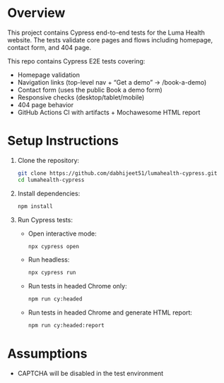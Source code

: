 # Overview

This project contains Cypress end-to-end tests for the Luma Health website.
The tests validate core pages and flows including homepage, contact form, and 404 page.

This repo contains Cypress E2E tests covering:

- Homepage validation
- Navigation links (top-level nav + “Get a demo” → /book-a-demo)
- Contact form (uses the public Book a demo form)
- Responsive checks (desktop/tablet/mobile)
- 404 page behavior
- GitHub Actions CI with artifacts + Mochawesome HTML report

# Setup Instructions

1. Clone the repository:

   ```bash
   git clone https://github.com/dabhijeet51/lumahealth-cypress.git
   cd lumahealth-cypress
   ```

2. Install dependencies:

   ```bash
   npm install
   ```

3. Run Cypress tests:

   - Open interactive mode:

     ```bash
     npx cypress open
     ```

   - Run headless:

     ```bash
     npx cypress run
     ```

   - Run tests in headed Chrome only:

     ```bash
     npm run cy:headed
     ```

   - Run tests in headed Chrome and generate HTML report:

     ```bash
     npm run cy:headed:report
     ```

# Assumptions

- CAPTCHA will be disabled in the test environment
